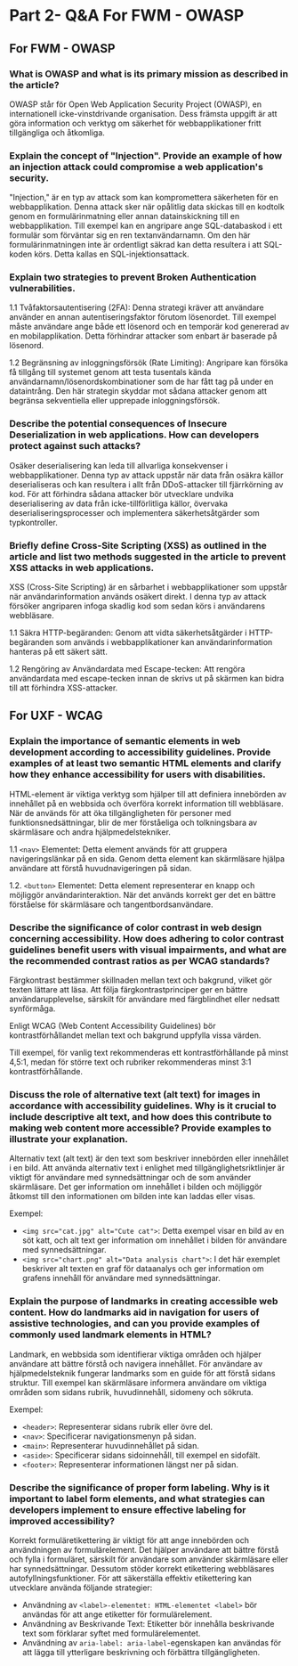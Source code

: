 # Part 2- Q&A For FWM - OWASP

## For FWM - OWASP

### What is OWASP and what is its primary mission as described in the article?

OWASP står för Open Web Application Security Project (OWASP), en internationell icke-vinstdrivande organisation. Dess främsta uppgift är att göra information och verktyg om säkerhet för webbapplikationer fritt tillgängliga och åtkomliga.

### Explain the concept of "Injection". Provide an example of how an injection attack could compromise a web application's security.

"Injection," är en typ av attack som kan kompromettera säkerheten för en webbapplikation. Denna attack sker när opålitlig data skickas till en kodtolk genom en formulärinmatning eller annan datainskickning till en webbapplikation. Till exempel kan en angripare ange SQL-databaskod i ett formulär som förväntar sig en ren textanvändarnamn. Om den här formulärinmatningen inte är ordentligt säkrad kan detta resultera i att SQL-koden körs. Detta kallas en SQL-injektionsattack.

### Explain two strategies to prevent Broken Authentication vulnerabilities.

1.1 Tvåfaktorsautentisering (2FA): Denna strategi kräver att användare använder en annan autentiseringsfaktor förutom lösenordet. Till exempel måste användare ange både ett lösenord och en temporär kod genererad av en mobilapplikation. Detta förhindrar attacker som enbart är baserade på lösenord.

1.2 Begränsning av inloggningsförsök (Rate Limiting): Angripare kan försöka få tillgång till systemet genom att testa tusentals kända användarnamn/lösenordskombinationer som de har fått tag på under en dataintrång. Den här strategin skyddar mot sådana attacker genom att begränsa sekventiella eller upprepade inloggningsförsök.

### Describe the potential consequences of Insecure Deserialization in web applications. How can developers protect against such attacks?

Osäker deserialisering kan leda till allvarliga konsekvenser i webbapplikationer. Denna typ av attack uppstår när data från osäkra källor deserialiseras och kan resultera i allt från DDoS-attacker till fjärrkörning av kod. För att förhindra sådana attacker bör utvecklare undvika deserialisering av data från icke-tillförlitliga källor, övervaka deserialiseringsprocesser och implementera säkerhetsåtgärder som typkontroller.

### Briefly define Cross-Site Scripting (XSS) as outlined in the article and list two methods suggested in the article to prevent XSS attacks in web applications.

XSS (Cross-Site Scripting) är en sårbarhet i webbapplikationer som uppstår när användarinformation används osäkert direkt. I denna typ av attack försöker angriparen infoga skadlig kod som sedan körs i användarens webbläsare.

1.1 Säkra HTTP-begäranden: Genom att vidta säkerhetsåtgärder i HTTP-begäranden som används i webbapplikationer kan användarinformation hanteras på ett säkert sätt.

1.2 Rengöring av Användardata med Escape-tecken: Att rengöra användardata med escape-tecken innan de skrivs ut på skärmen kan bidra till att förhindra XSS-attacker.

## For UXF - WCAG

### Explain the importance of semantic elements in web development according to accessibility guidelines. Provide examples of at least two semantic HTML elements and clarify how they enhance accessibility for users with disabilities.

HTML-element är viktiga verktyg som hjälper till att definiera innebörden av innehållet på en webbsida och överföra korrekt information till webbläsare. När de används för att öka tillgängligheten för personer med funktionsnedsättningar, blir de mer förståeliga och tolkningsbara av skärmläsare och andra hjälpmedelstekniker.

1.1 `<nav>` Elementet: Detta element används för att gruppera navigeringslänkar på en sida. Genom detta element kan skärmläsare hjälpa användare att förstå huvudnavigeringen på sidan.

1.2. `<button>` Elementet: Detta element representerar en knapp och möjliggör användarinteraktion. När det används korrekt ger det en bättre förståelse för skärmläsare och tangentbordsanvändare.

### Describe the significance of color contrast in web design concerning accessibility. How does adhering to color contrast guidelines benefit users with visual impairments, and what are the recommended contrast ratios as per WCAG standards?

Färgkontrast bestämmer skillnaden mellan text och bakgrund, vilket gör texten lättare att läsa. Att följa färgkontrastprinciper ger en bättre användarupplevelse, särskilt för användare med färgblindhet eller nedsatt synförmåga.

Enligt WCAG (Web Content Accessibility Guidelines) bör kontrastförhållandet mellan text och bakgrund uppfylla vissa värden.

Till exempel, för vanlig text rekommenderas ett kontrastförhållande på minst 4,5:1, medan för större text och rubriker rekommenderas minst 3:1 kontrastförhållande.

### Discuss the role of alternative text (alt text) for images in accordance with accessibility guidelines. Why is it crucial to include descriptive alt text, and how does this contribute to making web content more accessible? Provide examples to illustrate your explanation.

Alternativ text (alt text) är den text som beskriver innebörden eller innehållet i en bild. Att använda alternativ text i enlighet med tillgänglighetsriktlinjer är viktigt för användare med synnedsättningar och de som använder skärmläsare. Det ger information om innehållet i bilden och möjliggör åtkomst till den informationen om bilden inte kan laddas eller visas.

Exempel:

- `<img src="cat.jpg" alt="Cute cat">`: Detta exempel visar en bild av en söt katt, och alt text ger information om innehållet i bilden för användare med synnedsättningar.
- `<img src="chart.png" alt="Data analysis chart">`: I det här exemplet beskriver alt texten en graf för dataanalys och ger information om grafens innehåll för användare med synnedsättningar.

### Explain the purpose of landmarks in creating accessible web content. How do landmarks aid in navigation for users of assistive technologies, and can you provide examples of commonly used landmark elements in HTML?

Landmark, en webbsida som identifierar viktiga områden och hjälper användare att bättre förstå och navigera innehållet. För användare av hjälpmedelsteknik fungerar landmarks som en guide för att förstå sidans struktur. Till exempel kan skärmläsare informera användare om viktiga områden som sidans rubrik, huvudinnehåll, sidomeny och sökruta.

Exempel:

- `<header>`: Representerar sidans rubrik eller övre del.
- `<nav>`: Specificerar navigationsmenyn på sidan.
- `<main>`: Representerar huvudinnehållet på sidan.
- `<aside>`: Specificerar sidans sidoinnehåll, till exempel en sidofält.
- `<footer>`: Representerar informationen längst ner på sidan.

### Describe the significance of proper form labeling. Why is it important to label form elements, and what strategies can developers implement to ensure effective labeling for improved accessibility?

Korrekt formuläretikettering är viktigt för att ange innebörden och användningen av formulärelement. Det hjälper användare att bättre förstå och fylla i formuläret, särskilt för användare som använder skärmläsare eller har synnedsättningar. Dessutom stöder korrekt etikettering webbläsares autofyllningsfunktioner.
För att säkerställa effektiv etikettering kan utvecklare använda följande strategier:

- Användning av `<label>-elementet: HTML-elementet <label>` bör användas för att ange etiketter för formulärelement.
- Användning av Beskrivande Text: Etiketter bör innehålla beskrivande text som förklarar syftet med formulärelementet.
- Användning av `aria-label: aria-label`-egenskapen kan användas för att lägga till ytterligare beskrivning och förbättra tillgängligheten.
